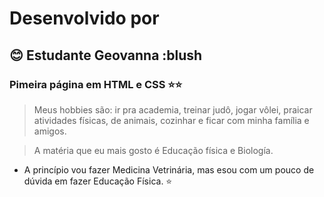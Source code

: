 # Desenvolvido por
## :blush: Estudante Geovanna  :blush
### Pimeira página em HTML e CSS :star::star:
> Meus hobbies são: ir pra academia, treinar judô, jogar vôlei, praicar atividades físicas, de animais, cozinhar e ficar com minha família e amigos.

> A matéria que eu mais gosto é Educação física e  Biología.

* A princípio vou fazer Medicina Vetrinária, mas esou com um pouco de dúvida em fazer Educação Física. :star:



